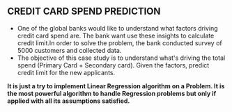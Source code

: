## CREDIT CARD SPEND PREDICTION 
   - One of the global banks would like to understand what factors driving credit card spend are. The bank want use these insights to 	calculate credit limit.In order to solve the problem, the bank conducted survey of 5000 customers and collected data.
   - The objective of this case study is to understand what's driving the total spend (Primary Card + Secondary card). Given the factors, predict credit limit for the new applicants.

	
__It is just a try to implement Linear Regression algorithm on a Problem. It is the most powerful algorithm to handle Regression problems but only if applied with all its assumptions satisfied.__
